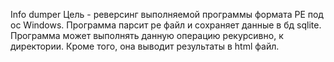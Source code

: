 Info dumper
Цель - реверсинг выполняемой программы формата PE под ос Windows.
Программа парсит pe файл и сохраняет данные в бд sqlite.
Программа может выполнять данную операцию рекурсивно, к директории. Кроме того, она выводит результаты в html файл.


